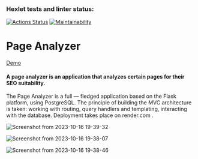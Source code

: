 ### Hexlet tests and linter status:
[![Actions Status](https://github.com/zitaker/python-project-83/workflows/hexlet-check/badge.svg)](https://github.com/zitaker/python-project-83/actions)
[![Maintainability](https://api.codeclimate.com/v1/badges/1871fbf00e66f9f7fca4/maintainability)](https://codeclimate.com/github/zitaker/python-project-83/maintainability)

#  Page Analyzer

[Demo](https://page-analyzer-of-the-georgia.onrender.com/)  

#### A page analyzer is an application that analyzes certain pages for their SEO suitability.  
The Page Analyzer is a full — fledged application based on the Flask platform, using PostgreSQL. The principle of building the MVC architecture is taken: working with routing, query handlers and templating, interacting with the database. Deployment takes place on render.com .


![Screenshot from 2023-10-16 19-39-32](https://github.com/zitaker/python-project-83/assets/92075508/37411b12-5ab7-4904-b837-2f640104adaa)

![Screenshot from 2023-10-16 19-38-07](https://github.com/zitaker/python-project-83/assets/92075508/21888cc6-d94f-42c4-b15f-3def148f27fa)

![Screenshot from 2023-10-16 19-38-46](https://github.com/zitaker/python-project-83/assets/92075508/6f7f8cc2-0899-4ec6-a3c8-1fd2c2f6eb48)
